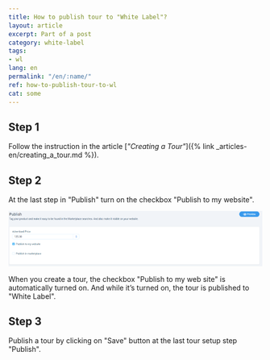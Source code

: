 ```yaml
---
title: How to publish tour to "White Label"?
layout: article
excerpt: Part of a post
category: white-label
tags:
- wl
lang: en
permalink: "/en/:name/"
ref: how-to-publish-tour-to-wl
cat: some
---
```


## **Step 1**

Follow the instruction in the article [*"Creating a Tour"*]({% link _articles-en/creating_a_tour.md %}).

## **Step 2**

At the last step in "Publish" turn on the checkbox "Publish to my website".

![How_to_publish_a_tour_to_wl1](/assets/images/how_to_publish_a_tour_to_wl1.png)

When you create a tour, the checkbox "Publish to my web site" is automatically turned on. And while it’s turned on, the tour is published to "White Label".

## **Step 3**

Publish a tour by clicking on "Save" button at the last tour setup step "Publish".
